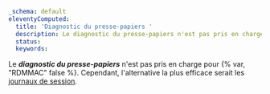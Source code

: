```yaml
_schema: default
eleventyComputed:
  title: 'Diagnostic du presse-papiers '
  description: Le diagnostic du presse-papiers n'est pas pris en charge pour {% var, "RDMMAC" false %}.
  status:
  keywords:
```
Le ***diagnostic du presse-papiers*** n'est pas pris en charge pour {% var, "RDMMAC" false %}. Cependant, l'alternative la plus efficace serait les [journaux de session](/rdm/mac/kb/rdm-macos/how-to-articles/rdm-mac-enable-send-rdp-logs/).
